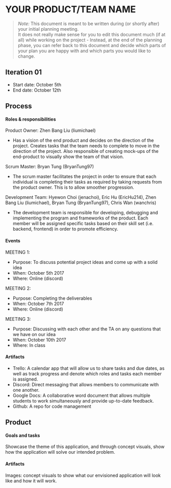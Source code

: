 # YOUR PRODUCT/TEAM NAME

 > _Note:_ This document is meant to be written during (or shortly after) your initial planning meeting.     
 > It does not really make sense for you to edit this document much (if at all) while working on the project - Instead, at the end of the planning phase, you can refer back to this document and decide which parts of your plan you are happy with and which parts you would like to change.


## Iteration 01

 * Start date: October 5th
 * End date: October 12th

## Process

#### Roles & responsibilities

Product Owner: Zhen Bang Liu (liumichael)
* Has a vision of the end product and decides on the direction of the project. Creates tasks that the team needs to complete to move in the direction of the project. Also responsible of creating mock-ups of the end-product to visually show the team of that vision.

Scrum Master: Bryan Tung (BryanTung97)
* The scrum master facilitates the project in order to ensure that each individual is completing their tasks as required by taking requests from the product owner. This is to allow smoother progression.

Development Team: Hyewon Choi (jenachoi), Eric Hu (EricHu214), Zhen Bang Liu (liumichael), Bryan Tung (BryanTung97), Chris Wan (wanchris)
* The development team is responsible for developing, debugging and implementing the program and frameworks of the product. Each member will be assigned specific tasks based on their skill set (i.e. backend, frontend) in order to promote efficiency.

#### Events

MEETING 1:
* Purpose: To discuss potential project ideas and come up with a solid idea   
* When: October 5th 2017
* Where: Online (discord)

MEETING 2:
* Purpose: Completing the deliverables
* When: October 7th 2017
* Where: Online (discord)

MEETING 3:
* Purpose: Discussing with each other and the TA on any questions that we have on our idea
* When: October 10th 2017
* Where: In class


#### Artifacts

* Trello: A calendar app that will allow us to share tasks and due dates, as well as track progress and denote which roles and tasks each member is assigned.
* Discord: Direct messaging that allows members to communicate with one another.
* Google Docs: A collaborative word document that allows multiple students to work simultaneously and provide up-to-date feedback.
* Github: A repo for code management



## Product

#### Goals and tasks

 Showcase the theme of this application, and through concept visuals, show how the application will solve our intended problem.

#### Artifacts

Images: concept visuals to show what our envisioned application will look like and how it will work.
